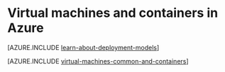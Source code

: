<properties
	pageTitle="Virtual Machines and Containers | Microsoft Azure"
	description="Describes virtual machines, Docker and Linux containers, and their usage in groups of each in Azure, including the benefits of each and scenarios in which each approach works very well."
	services="virtual-machines-windows"
	documentationCenter="virtual-machines"
	authors="squillace"
	manager="timlt"
	tags="azure-resource-manager,azure-service-management"
/>


<tags
	ms.service="virtual-machines-windows"
	ms.devlang="na"
	ms.topic="article"
	ms.tgt_pltfrm="vm-windows"
	ms.workload="infrastructure"
	ms.date="08/23/2016"
	ms.author="rasquill"
/>


# Virtual machines and containers in Azure

[AZURE.INCLUDE [learn-about-deployment-models](../../includes/learn-about-deployment-models-both-include.md)]

[AZURE.INCLUDE [virtual-machines-common-and-containers](../../includes/virtual-machines-common-containers.md)]
